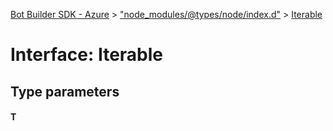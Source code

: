 [Bot Builder SDK - Azure](../README.md) > ["node_modules/@types/node/index.d"](../modules/_node_modules__types_node_index_d_.md) > [Iterable](../interfaces/_node_modules__types_node_index_d_.iterable.md)



# Interface: Iterable

## Type parameters
#### T 

